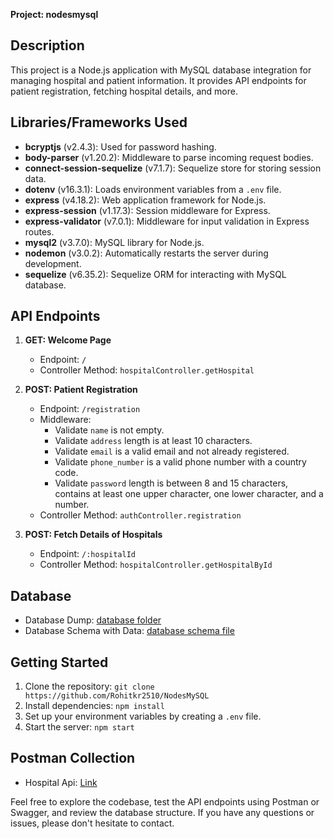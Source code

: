 **Project: nodesmysql**

## Description
This project is a Node.js application with MySQL database integration for managing hospital and patient information. It provides API endpoints for patient registration, fetching hospital details, and more.

## Libraries/Frameworks Used
- **bcryptjs** (v2.4.3): Used for password hashing.
- **body-parser** (v1.20.2): Middleware to parse incoming request bodies.
- **connect-session-sequelize** (v7.1.7): Sequelize store for storing session data.
- **dotenv** (v16.3.1): Loads environment variables from a `.env` file.
- **express** (v4.18.2): Web application framework for Node.js.
- **express-session** (v1.17.3): Session middleware for Express.
- **express-validator** (v7.0.1): Middleware for input validation in Express routes.
- **mysql2** (v3.7.0): MySQL library for Node.js.
- **nodemon** (v3.0.2): Automatically restarts the server during development.
- **sequelize** (v6.35.2): Sequelize ORM for interacting with MySQL database.

## API Endpoints
1. **GET: Welcome Page**
   - Endpoint: `/`
   - Controller Method: `hospitalController.getHospital`

2. **POST: Patient Registration**
   - Endpoint: `/registration`
   - Middleware:
     - Validate `name` is not empty.
     - Validate `address` length is at least 10 characters.
     - Validate `email` is a valid email and not already registered.
     - Validate `phone_number` is a valid phone number with a country code.
     - Validate `password` length is between 8 and 15 characters, contains at least one upper character, one lower character, and a number.
   - Controller Method: `authController.registration`

3. **POST: Fetch Details of Hospitals**
   - Endpoint: `/:hospitalId`
   - Controller Method: `hospitalController.getHospitalById`

## Database
- Database Dump: [database folder](link-to-your-database-dump)
- Database Schema with Data: [database schema file](link-to-your-database-schema)

## Getting Started
1. Clone the repository: `git clone https://github.com/Rohitkr2510/NodesMySQL`
2. Install dependencies: `npm install`
3. Set up your environment variables by creating a `.env` file.
4. Start the server: `npm start`
   
## Postman Collection
- Hospital Api: [Link](https://elements.getpostman.com/redirect?entityId=32368280-0d67afc3-359b-4b04-90c1-ae901db7be5a&entityType=collection)



Feel free to explore the codebase, test the API endpoints using Postman or Swagger, and review the database structure. If you have any questions or issues, please don't hesitate to contact.
